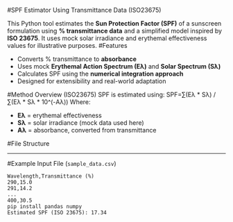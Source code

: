 #SPF Estimator Using Transmittance Data (ISO23675)

This Python tool estimates the **Sun Protection Factor (SPF)** of a sunscreen formulation using **% transmittance data** and a simplified model inspired by **ISO 23675**. It uses mock solar irradiance and erythemal effectiveness values for illustrative purposes.
#Features
- Converts % transmittance to **absorbance**
- Uses mock **Erythemal Action Spectrum (Eλ)** and **Solar Spectrum (Sλ)**
- Calculates SPF using the **numerical integration approach**
- Designed for extensibility and real-world adaptation

#Method Overview (ISO23675)
SPF is estimated using:
SPF=∑(Eλ * Sλ) / ∑(Eλ * Sλ * 10^(-Aλ))
Where:
- **Eλ** = erythemal effectiveness
- **Sλ** = solar irradiance (mock data used here)
- **Aλ** = absorbance, converted from transmittance

#File Structure

---

#Example Input File (`sample_data.csv`)

```csv
Wavelength,Transmittance (%)
290,15.0
291,14.2
...
400,30.5
pip install pandas numpy
Estimated SPF (ISO 23675): 17.34



